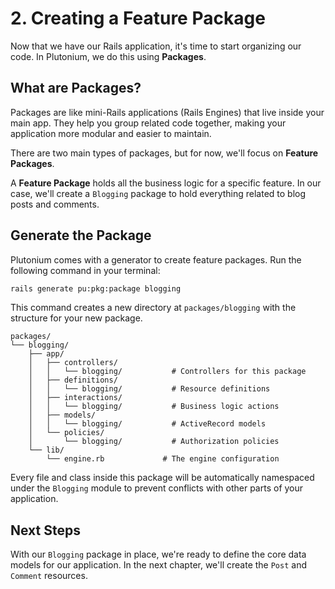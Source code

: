 # 2. Creating a Feature Package

Now that we have our Rails application, it's time to start organizing our code. In Plutonium, we do this using **Packages**.

## What are Packages?

Packages are like mini-Rails applications (Rails Engines) that live inside your main app. They help you group related code together, making your application more modular and easier to maintain.

There are two main types of packages, but for now, we'll focus on **Feature Packages**.

A **Feature Package** holds all the business logic for a specific feature. In our case, we'll create a `Blogging` package to hold everything related to blog posts and comments.

## Generate the Package

Plutonium comes with a generator to create feature packages. Run the following command in your terminal:

```bash
rails generate pu:pkg:package blogging
```

This command creates a new directory at `packages/blogging` with the structure for your new package.

```
packages/
└── blogging/
    ├── app/
    │   ├── controllers/
    │   │   └── blogging/           # Controllers for this package
    │   ├── definitions/
    │   │   └── blogging/           # Resource definitions
    │   ├── interactions/
    │   │   └── blogging/           # Business logic actions
    │   ├── models/
    │   │   └── blogging/           # ActiveRecord models
    │   └── policies/
    │       └── blogging/           # Authorization policies
    └── lib/
        └── engine.rb             # The engine configuration
```

Every file and class inside this package will be automatically namespaced under the `Blogging` module to prevent conflicts with other parts of your application.

## Next Steps

With our `Blogging` package in place, we're ready to define the core data models for our application. In the next chapter, we'll create the `Post` and `Comment` resources.
